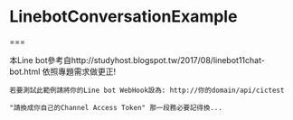 # LinebotConversationExample
===

  本Line bot參考自http://studyhost.blogspot.tw/2017/08/linebot11chat-bot.html
  依照專題需求做更正!
    <br/>

    若要測試此範例請將你的Line bot WebHook設為: http://你的domain/api/cictest
  
    "請換成你自己的Channel Access Token" 那一段務必要記得換...
